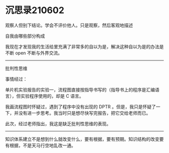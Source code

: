 # 沉思录210602

观察人但别下结论。学会不评价他人。只是观察，然后客观地描述

自我由哪些部分构成

我现在才发现我的生活给里充满了非常多的自以为是，解决这种自以为是的办法是不断 open 不断与外界交流。

---

批判性思维

事情经过：

单片机实验报告的实验一，流程图直接按指导书写的（指导书上的程序是汇编语言），但实验程序使用的，却是 C 语言。

我画流程图时怀疑过，遇到了程序中没有出现的 DPTR 。但是，我只是怀疑了一下，并没有进一步思考。我当时只是想尽快写完报告，把它交给老师而已。

此次，经过老师指出，我这是缺乏批判性思维的表现。

---

知识体系建立不是想到什么就改变什么，要有根据，要有预期。知识结构的改变要有根据，不是天马行空地乱改一通。
